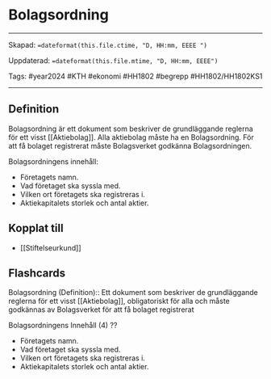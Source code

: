 # Bolagsordning

---

Skapad: `=dateformat(this.file.ctime, "D, HH:mm, EEEE ")`

Uppdaterad: `=dateformat(this.file.mtime, "D, HH:mm, EEEE")`

Tags: #year2024 #KTH #ekonomi #HH1802 #begrepp #HH1802/HH1802KS1

---

## Definition

Bolagsordning är ett dokument som beskriver de grundläggande reglerna för ett visst [[Aktiebolag]]. Alla aktiebolag måste ha en Bolagsordning. För att få bolaget registrerat måste Bolagsverket godkänna Bolagsordningen.

Bolagsordningens innehåll:

- Företagets namn.
- Vad företaget ska syssla med.
- Vilken ort företagets ska registreras i.
- Aktiekapitalets storlek och antal aktier.

## Kopplat till

- [[Stiftelseurkund]]

## Flashcards

Bolagsordning (Definition):: Ett dokument som beskriver de grundläggande reglerna för ett visst [[Aktiebolag]], obligatoriskt för alla och måste godkännas av Bolagsverket för att få bolaget registrerat

Bolagsordningens Innehåll (4)
??
- Företagets namn.
- Vad företaget ska syssla med.
- Vilken ort företagets ska registreras i.
- Aktiekapitalets storlek och antal aktier.
